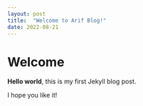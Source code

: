 ```yaml
---
layout: post
title:  "Welcome to Arif Blog!"
date: 2022-08-21
---
```


# Welcome

**Hello world**, this is my first Jekyll blog post.

I hope you like it!
